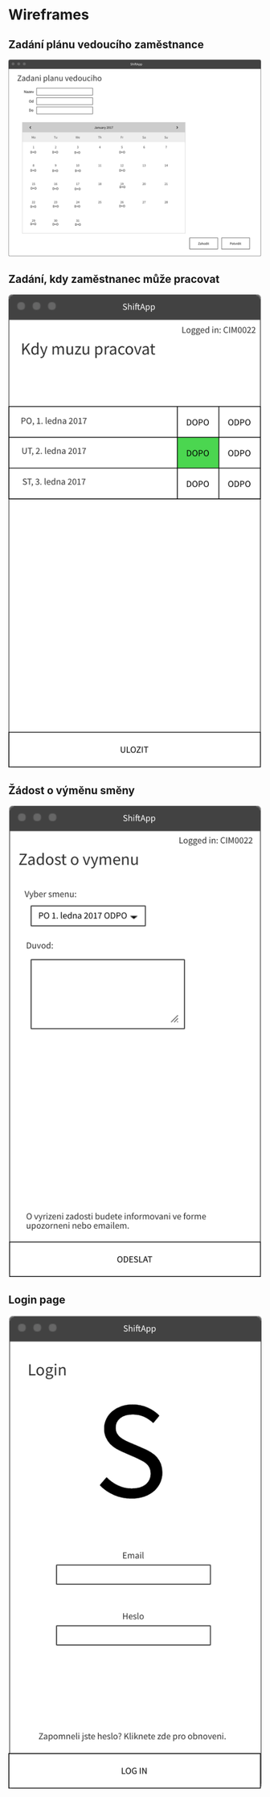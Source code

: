 # Wireframes
## Zadání plánu vedoucího zaměstnance
![zadani planu zamestnance](https://github.com/filipcima/VIS/blob/master/04_wireframes/01.png)
## Zadání, kdy zaměstnanec může pracovat
![zadani kdy zamestnanec muze pracovat](https://github.com/filipcima/VIS/blob/master/04_wireframes/02.png)
## Žádost o výměnu směny
![vymena smeny](https://github.com/filipcima/VIS/blob/master/04_wireframes/03.png)
## Login page
![login page](https://github.com/filipcima/VIS/blob/master/04_wireframes/04.png)
